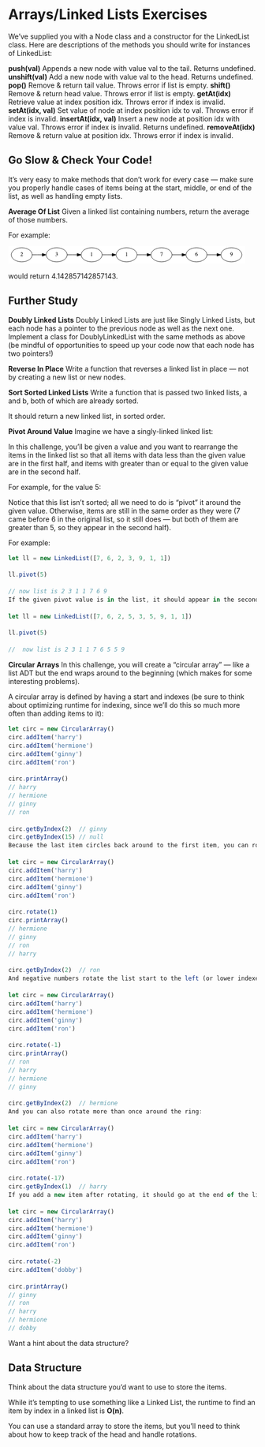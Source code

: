 # Arrays/Linked Lists Exercises

We’ve supplied you with a Node class and a constructor for the LinkedList class. Here are descriptions of the methods you should write for instances of LinkedList:

**push(val)**
Appends a new node with value val to the tail. Returns undefined.
**unshift(val)**
Add a new node with value val to the head. Returns undefined.
**pop()**
Remove & return tail value. Throws error if list is empty.
**shift()**
Remove & return head value. Throws error if list is empty.
**getAt(idx)**
Retrieve value at index position idx. Throws error if index is invalid.
**setAt(idx, val)**
Set value of node at index position idx to val. Throws error if index is invalid.
**insertAt(idx, val)**
Insert a new node at position idx with value val. Throws error if index is invalid. Returns undefined.
**removeAt(idx)**
Remove & return value at position idx. Throws error if index is invalid.

## Go Slow & Check Your Code!

It’s very easy to make methods that don’t work for every case — make sure you properly handle cases of items being at the start, middle, or end of the list, as well as handling empty lists.

**Average Of List**
Given a linked list containing numbers, return the average of those numbers.

For example:

![linked_list](/linkedlist.png)

would return 4.142857142857143.

## Further Study
**Doubly Linked Lists**
Doubly Linked Lists are just like Singly Linked Lists, but each node has a pointer to the previous node as well as the next one. Implement a class for DoublyLinkedList with the same methods as above (be mindful of opportunities to speed up your code now that each node has two pointers!)

**Reverse In Place**
Write a function that reverses a linked list in place — not by creating a new list or new nodes.

**Sort Sorted Linked Lists**
Write a function that is passed two linked lists, a and b, both of which are already sorted.

It should return a new linked list, in sorted order.

**Pivot Around Value**
Imagine we have a singly-linked linked list:


In this challenge, you’ll be given a value and you want to rearrange the items in the linked list so that all items with data less than the given value are in the first half, and items with greater than or equal to the given value are in the second half.

For example, for the value 5:


Notice that this list isn’t sorted; all we need to do is “pivot” it around the given value. Otherwise, items are still in the same order as they were (7 came before 6 in the original list, so it still does — but both of them are greater than 5, so they appear in the second half).

For example:
```javascript
let ll = new LinkedList([7, 6, 2, 3, 9, 1, 1])

ll.pivot(5)

// now list is 2 3 1 1 7 6 9
If the given pivot value is in the list, it should appear in the second half (with other greater-than-or-equal-to values):

let ll = new LinkedList([7, 6, 2, 5, 3, 5, 9, 1, 1])

ll.pivot(5)

//  now list is 2 3 1 1 7 6 5 5 9
```
**Circular Arrays**
In this challenge, you will create a “circular array” — like a list ADT but the end wraps around to the beginning (which makes for some interesting problems).

A circular array is defined by having a start and indexes (be sure to think about optimizing runtime for indexing, since we’ll do this so much more often than adding items to it):
```javascript
let circ = new CircularArray()
circ.addItem('harry')
circ.addItem('hermione')
circ.addItem('ginny')
circ.addItem('ron')

circ.printArray()
// harry
// hermione
// ginny
// ron

circ.getByIndex(2)  // ginny
circ.getByIndex(15) // null
Because the last item circles back around to the first item, you can rotate the list and shift the indexes. Positive numbers rotate the list start (defined as the index 0) to the right (or higher indexes):

let circ = new CircularArray()
circ.addItem('harry')
circ.addItem('hermione')
circ.addItem('ginny')
circ.addItem('ron')

circ.rotate(1)
circ.printArray()
// hermione
// ginny
// ron
// harry

circ.getByIndex(2)  // ron
And negative numbers rotate the list start to the left (or lower indexes):

let circ = new CircularArray()
circ.addItem('harry')
circ.addItem('hermione')
circ.addItem('ginny')
circ.addItem('ron')

circ.rotate(-1)
circ.printArray()
// ron
// harry
// hermione
// ginny

circ.getByIndex(2)  // hermione
And you can also rotate more than once around the ring:

let circ = new CircularArray()
circ.addItem('harry')
circ.addItem('hermione')
circ.addItem('ginny')
circ.addItem('ron')

circ.rotate(-17)
circ.getByIndex(1)  // harry
If you add a new item after rotating, it should go at the end of the list in its current rotation:

let circ = new CircularArray()
circ.addItem('harry')
circ.addItem('hermione')
circ.addItem('ginny')
circ.addItem('ron')

circ.rotate(-2)
circ.addItem('dobby')

circ.printArray()
// ginny
// ron
// harry
// hermione
// dobby
```
Want a hint about the data structure?

## Data Structure

Think about the data structure you’d want to use to store the items.

While it’s tempting to use something like a Linked List, the runtime to find an item by index in a linked list is **O(n)**.

You can use a standard array to store the items, but you’ll need to think about how to keep track of the head and handle rotations.